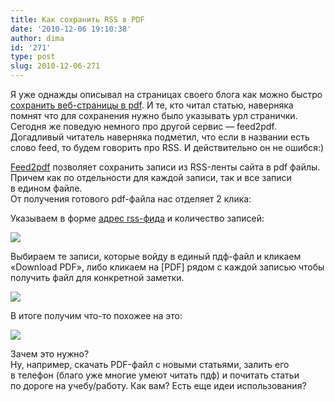 ```yaml
---
title: Как сохранить RSS в PDF
date: '2010-12-06 19:10:38'
author: dima
id: '271'
type: post
slug: 2010-12-06-271
---
```


Я уже однажды описывал на страницах своего блога как можно быстро [сохранить веб-страницы в pdf](/blog/sokhranjaem_stranicy_v_pdf/2010-08-16-239). И те, кто читал статью, наверняка помнят что для сохранения нужно было указывать урл странички.  
Сегодня же поведую немного про другой сервис — feed2pdf. Догадливый читатель наверняка подметил, что если в названии есть слово feed, то будем говорить про RSS. И действительно он не ошибся:)

[Feed2pdf](http://feed2pdf.appspot.com/ "http://feed2pdf.appspot.com/") позволяет сохранить записи из RSS-ленты сайта в pdf файлы. Причем как по отдельности для каждой записи, так и все записи в едином файле.  
От получения готового pdf-файла нас отделяет 2 клика:

Указываем в форме [адрес rss-фида](http://feeds2.feedburner.com/polyakov "http://feeds2.feedburner.com/polyakov") и количество записей:

[![](/_bl/2/s60010173.jpg)](/_bl/2/60010173.jpg "Нажмите, для просмотра в полном размере...")

Выбираем те записи, которые войду в единый пдф-файл и кликаем «Download PDF», либо кликаем на \[PDF\] рядом с каждой записью чтобы получить файл для конкретной заметки.

[![](/_bl/2/s21763533.jpg)](/_bl/2/21763533.jpg "Нажмите, для просмотра в полном размере...")

В итоге получим что-то похожее на это:

[![](/_bl/2/s39983304.jpg)](/_bl/2/39983304.jpg "Нажмите, для просмотра в полном размере...")

Зачем это нужно?  
Ну, например, скачать PDF-файл с новыми статьями, залить его в телефон (благо уже многие умеют читать пдф) и почитать статьи по дороге на учебу/работу. Как вам? Есть еще идеи использования?